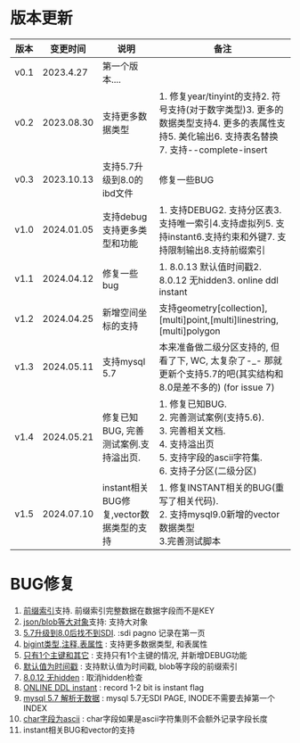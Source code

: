 

# 版本更新

| 版本   | 变更时间       | 说明                     | 备注                                       |
| ---- | ---------- | ---------------------- | ---------------------------------------- |
| v0.1 | 2023.4.27  | 第一个版本....              |                                          |
| v0.2 | 2023.08.30 | 支持更多数据类型               | 1. 修复year/tinyint的支持2. 符号支持(对于数字类型)3. 更多的数据类型支持4. 更多的表属性支持5. 美化输出6. 支持表名替换7. 支持--complete-insert |
| v0.3 | 2023.10.13 | 支持5.7升级到8.0的ibd文件      | 修复一些BUG                                  |
| v1.0 | 2024.01.05 | 支持debug支持更多类型和功能       | 1. 支持DEBUG2. 支持分区表3. 支持唯一索引4.支持虚拟列5. 支持instant6.支持约束和外键7. 支持限制输出8.支持前缀索引 |
| v1.1 | 2024.04.12 | 修复一些bug                | 1. 8.0.13 默认值时间戳2. 8.0.12 无hidden3. online ddl instant |
| v1.2 | 2024.04.25 | 新增空间坐标的支持              | 支持geometry[collection],[multi]point,[multi]linestring,[multi]polygon |
| v1.3 | 2024.05.11 | 支持mysql 5.7            | 本来准备做二级分区支持的, 但看了下, WC, 太复杂了-_- 那就更新个支持5.7的吧(其实结构和8.0是差不多的) (for issue 7) |
| v1.4 | 2024.05.21 | 修复已知BUG, 完善测试案例.支持溢出页. | 1. 修复已知BUG.  <br />2. 完善测试案例(支持5.6).<br />3. 完善相关文档.<br />4. 支持溢出页<br />5. 支持字段的ascii字符集.<br />6. 支持子分区(二级分区) |
| v1.5 | 2024.07.10 | instant相关BUG修复,vector数据类型的支持  | 1. 修复INSTANT相关的BUG(重写了相关代码).  <br />2. 支持mysql9.0新增的vector数据类型 <br />3.完善测试脚本 |



# BUG修复 

1. [前缀索引](https://www.modb.pro/db/1700402156981538816)支持. 前缀索引完整数据在数据字段而不是KEY
2. [json/blob等大对象](https://www.modb.pro/db/626066)支持: 支持大对象
3. [5.7升级到8.0后找不到SDI](https://github.com/ddcw/ibd2sql/issues/5). :sdi pagno 记录在第一页
4. [bigint类型,注释,表属性](https://github.com/ddcw/ibd2sql/issues/2) : 支持更多数据类型, 和表属性
5. [只有1个主键和其它](https://github.com/ddcw/ibd2sql/issues/4) : 支持只有1个主键的情况, 并新增DEBUG功能
6. [默认值为时间戳](https://github.com/ddcw/ibd2sql/issues/8) : 支持默认值为时间戳, blob等字段的前缀索引
7. [8.0.12 无hidden](https://github.com/ddcw/ibd2sql/issues/10) : 取消hidden检查
8. [ONLINE DDL instant](https://github.com/ddcw/ibd2sql/issues/12) : record 1-2 bit is instant flag
9. [mysql 5.7 解析无数据](https://github.com/ddcw/ibd2sql/issues/17) : mysql 5.7无SDI PAGE, INODE不需要去掉第一个INDEX
10. [char字段为ascii](https://github.com/ddcw/ibd2sql/issues/9) : char字段如果是ascii字符集则不会额外记录字段长度
11. instant相关BUG和vector的支持

